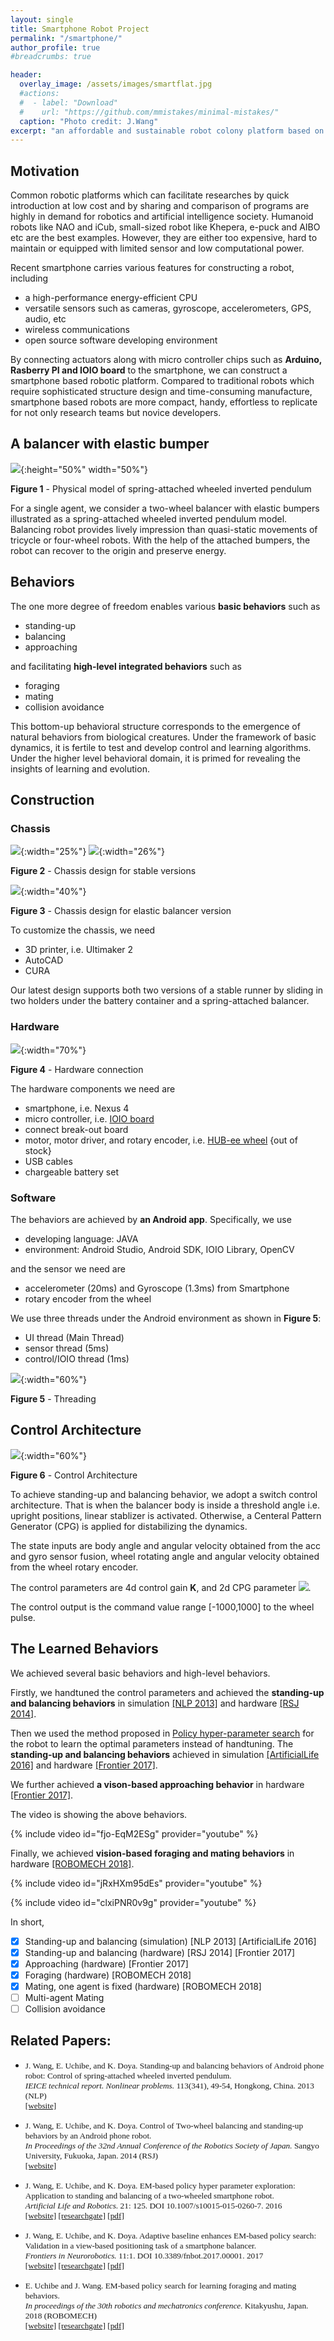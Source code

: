 ```yaml
---
layout: single
title: Smartphone Robot Project
permalink: "/smartphone/"
author_profile: true
#breadcrumbs: true

header:
  overlay_image: /assets/images/smartflat.jpg
  #actions:
  #  - label: "Download"
  #    url: "https://github.com/mmistakes/minimal-mistakes/"
  caption: "Photo credit: J.Wang"
excerpt: "an affordable and sustainable robot colony platform based on Android"
---
```


## Motivation

Common robotic platforms which can facilitate researches by quick introduction at low cost and by sharing and comparison of programs are highly in demand for robotics and artificial intelligence society. Humanoid robots like NAO and iCub, small-sized robot like Khepera, e-puck and AIBO etc are the best examples. However, they are either too expensive, hard to maintain or equipped with limited sensor and low computational power.

Recent smartphone carries various features for constructing a robot, including
- a high-performance energy-efficient CPU
- versatile sensors such as cameras, gyroscope, accelerometers, GPS, audio, etc
- wireless communications
- open source software developing environment

By connecting actuators along with micro controller chips such as __Arduino, Rasberry PI and IOIO board__ to the smartphone, we can construct a smartphone based robotic platform. Compared to traditional robots which require sophisticated structure design and time-consuming manufacture, smartphone based robots are more compact, handy, effortless to replicate for not only research teams but novice developers.

## A balancer with elastic bumper

![](https://ha5ha6.github.io/judy_blog/assets/images/phy.jpg){:height="50%" width="50%"}

**Figure 1** - Physical model of spring-attached wheeled inverted pendulum

For a single agent, we consider a two-wheel balancer with elastic bumpers illustrated as a spring-attached wheeled inverted pendulum model. Balancing robot provides lively impression than quasi-static movements of tricycle or four-wheel robots. With the help of the attached bumpers, the robot can recover to the origin and preserve energy.

## Behaviors
The one more degree of freedom enables various __basic behaviors__ such as

- standing-up
- balancing
- approaching

and facilitating __high-level integrated behaviors__ such as

- foraging
- mating
- collision avoidance

This bottom-up behavioral structure corresponds to the emergence of natural behaviors from biological creatures.
Under the framework of basic dynamics, it is fertile to test and develop control and learning algorithms.
Under the higher level behavioral domain, it is primed for revealing the insights of learning and evolution.

## Construction
### Chassis
![](https://ha5ha6.github.io/judy_blog/assets/images/stablefront.png){:width="25%"}
![](https://ha5ha6.github.io/judy_blog/assets/images/stableback.png){:width="26%"}

**Figure 2** - Chassis design for stable versions

![](https://ha5ha6.github.io/judy_blog/assets/images/balancer.jpg){:width="40%"}

**Figure 3** - Chassis design for elastic balancer version

To customize the chassis, we need
- 3D printer, i.e. Ultimaker 2
- AutoCAD
- CURA

Our latest design supports both two versions of a stable runner by sliding in two holders under the battery container and a spring-attached balancer.

### Hardware
![](https://ha5ha6.github.io/judy_blog/assets/images/connection.jpg){:width="70%"}

**Figure 4** - Hardware connection

The hardware components we need are
- smartphone, i.e. Nexus 4
- micro controller, i.e. [IOIO board](https://github.com/ytai/ioio)
- connect break-out board
- motor, motor driver, and rotary encoder, i.e. [HUB-ee wheel](http://www.creative-robotics.com/About-HUBee-Wheels) {out of stock}
- USB cables
- chargeable battery set

### Software
The behaviors are achieved by __an Android app__. Specifically, we use
- developing language: JAVA
- environment: Android Studio, Android SDK, IOIO Library, OpenCV

and the sensor we need are
- accelerometer (20ms) and Gyroscope (1.3ms) from Smartphone
- rotary encoder from the wheel

We use three threads under the Android environment as shown in **Figure 5**:
- UI thread (Main Thread)
- sensor thread (5ms)
- control/IOIO thread (1ms)

![](https://ha5ha6.github.io/judy_blog/assets/images/thread.jpg){:width="60%"}

**Figure 5** - Threading

## Control Architecture

![](https://ha5ha6.github.io/judy_blog/assets/images/control.jpg){:width="60%"}

**Figure 6** - Control Architecture

To achieve standing-up and balancing behavior, we adopt a switch control architecture. That is when the balancer body is inside a threshold angle i.e. upright positions, linear stablizer is activated. Otherwise, a Centeral Pattern Generator (CPG) is applied for distabilizing the dynamics.

The state inputs are body angle and angular velocity obtained from the acc and gyro sensor fusion, wheel rotating angle and angular velocity obtained from the wheel rotary encoder.

The control parameters are 4d control gain **K**, and 2d CPG parameter <img src="https://latex.codecogs.com/svg.latex?\Large&space;\{\omega, \beta\}" />.

The control output is the command value range [-1000,1000] to the wheel pulse.

## The Learned Behaviors

We achieved several basic behaviors and high-level behaviors.

Firstly, we handtuned the control parameters and achieved the **standing-up and balancing behaviors** in simulation [[NLP 2013]](https://ci.nii.ac.jp/naid/110009903423) and hardware [[RSJ 2014]]().

Then we used the method proposed in [Policy hyper-parameter search](https://ha5ha6.github.io/judy_blog/ephe/) for the robot to learn the optimal parameters instead of handtuning. The **standing-up and balancing behaviors** achieved in simulation [[ArtificialLife 2016]](https://link.springer.com/article/10.1007/s10015-015-0260-7?wt_mc=internal.event.1.SEM.ArticleAuthorOnlineFirst) and hardware [[Frontier 2017]](https://www.frontiersin.org/articles/10.3389/fnbot.2017.00001/full).

We further achieved **a vison-based approaching behavior** in hardware [[Frontier 2017]](https://www.frontiersin.org/articles/10.3389/fnbot.2017.00001/full).

The video is showing the above behaviors.

{% include video id="fjo-EqM2ESg" provider="youtube" %}

Finally, we achieved **vision-based foraging and mating behaviors** in hardware [[ROBOMECH 2018]](https://www.researchgate.net/publication/329903880_EM-based_policy_search_for_learning_foraging_and_mating_behaviors).

{% include video id="jRxHXm95dEs" provider="youtube" %}

{% include video id="clxiPNR0v9g" provider="youtube" %}

In short,

- [x] Standing-up and balancing (simulation) [NLP 2013] [ArtificialLife 2016]
- [x] Standing-up and balancing (hardware) [RSJ 2014] [Frontier 2017]
- [x] Approaching (hardware) [Frontier 2017]
- [x] Foraging (hardware) [ROBOMECH 2018]
- [x] Mating, one agent is fixed (hardware) [ROBOMECH 2018]
- [ ] Multi-agent Mating
- [ ] Collision avoidance

## Related Papers:

- <span style="font-family:Serif; font-size:0.95em;"> J. Wang, E. Uchibe, and K. Doya. Standing-up and balancing behaviors of Android phone robot: Control of spring-attached wheeled inverted pendulum.  <br /> *IEICE technical report. Nonlinear problems.* 113(341), 49-54, Hongkong, China. 2013 (NLP)  <br /> [[website]](https://ci.nii.ac.jp/naid/110009903423)

- <span style="font-family:Serif; font-size:0.95em;"> J. Wang, E. Uchibe, and K. Doya. Control of Two-wheel balancing and standing-up behaviors by an Android phone robot.  <br /> *In Proceedings of the 32nd Annual Conference of the Robotics Society of Japan.* Sangyo University, Fukuoka, Japan. 2014 (RSJ)
 <br /> [[website]](http://rsj2014.rsj-web.org/)

- <span style="font-family:Serif; font-size:0.95em;"> J. Wang, E. Uchibe, and K. Doya. EM-based policy hyper parameter exploration: Application to standing and balancing of a two-wheeled smartphone robot.  <br /> *Artificial Life and Robotics.* 21: 125. DOI 10.1007/s10015-015-0260-7. 2016 <br /> [[website]](https://link.springer.com/article/10.1007/s10015-015-0260-7?wt_mc=internal.event.1.SEM.ArticleAuthorOnlineFirst) [[researchgate]](https://www.researchgate.net/publication/291951786_EM-based_policy_hyper_parameter_exploration_application_to_standing_and_balancing_of_a_two-wheeled_smartphone_robot) [[pdf]](https://link.springer.com/content/pdf/10.1007%2Fs10015-015-0260-7.pdf)</span>

- <span style="font-family:Serif; font-size:0.95em;"> J. Wang, E. Uchibe, and K. Doya. Adaptive baseline enhances EM-based policy search: Validation in a view-based positioning task of a smartphone balancer. <br /> *Frontiers in Neurorobotics.* 11:1. DOI 10.3389/fnbot.2017.00001. 2017 <br /> [[website]](https://www.frontiersin.org/articles/10.3389/fnbot.2017.00001/full) [[researchgate]](https://www.researchgate.net/publication/312643347_Adaptive_Baseline_Enhances_EM-Based_Policy_Search_Validation_in_a_View-Based_Positioning_Task_of_a_Smartphone_Balancer) [[pdf]](https://www.frontiersin.org/articles/10.3389/fnbot.2017.00001/pdf)</span>

- <span style="font-family:Serif; font-size:0.95em;"> E. Uchibe and J. Wang. EM-based policy search for learning foraging and mating behaviors. <br /> *In proceedings of the 30th robotics and mechatronics conference.* Kitakyushu, Japan. 2018 (ROBOMECH)
 <br /> [[website]](http://robomech.org/2018/) [[researchgate]](https://www.researchgate.net/publication/329903880_EM-based_policy_search_for_learning_foraging_and_mating_behaviors) [[pdf]](https://www.researchgate.net/profile/Jiexin_Wang/publication/329903880_EM-based_policy_search_for_learning_foraging_and_mating_behaviors/links/5d15b14b458515c11cfdb24f/EM-based-policy-search-for-learning-foraging-and-mating-behaviors.pdf?_sg%5B0%5D=h86Gu74WmWFjMTGmMrda0Z7XLEO8MUMfqLd4Jhh1w3-94S75JIcv_B3-lKnGns_MEQuyH8S2_PTJENx96AW4rQ.yzFo2VVAfRDu5-zsKOOEFQM5RQ5CF5gTlreYBhtPCQUSDkIuc2ir2dJ2qcqwN7k7kvV3SopL8hxfE9CHkJVCVg&_sg%5B1%5D=5eL6DWKeAwrgt8LaQ2panNSE5fr-68O8x8bRRNMJSUiUGuI_OgxYbC1RP4PxUgn4a9uGV65uSabvq4m4lfp5YGcIw2xbZa2JKKhKTd7U7pL-.yzFo2VVAfRDu5-zsKOOEFQM5RQ5CF5gTlreYBhtPCQUSDkIuc2ir2dJ2qcqwN7k7kvV3SopL8hxfE9CHkJVCVg&_iepl=)</span>
